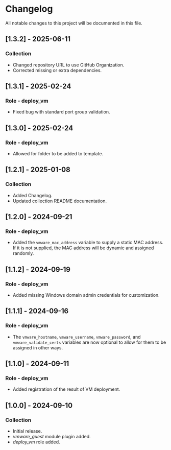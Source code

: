 # Changelog

All notable changes to this project will be documented in this file.

## [1.3.2] - 2025-06-11

### Collection

- Changed repository URL to use GitHub Organization.
- Corrected missing or extra dependencies.

## [1.3.1] - 2025-02-24

### Role - deploy_vm

- Fixed bug with standard port group validation.

## [1.3.0] - 2025-02-24

### Role - deploy_vm

- Allowed for folder to be added to template.

## [1.2.1] - 2025-01-08

### Collection

- Added Changelog.
- Updated collection README documentation.

## [1.2.0] - 2024-09-21

### Role - deploy_vm

- Added the `vmware_mac_address` variable to supply a static MAC address.  If it is not supplied, the MAC address will be dynamic and assigned randomly.

## [1.1.2] - 2024-09-19

### Role - deploy_vm

- Added missing Windows domain admin credentials for customization.

## [1.1.1] - 2024-09-16

### Role - deploy_vm

- The `vmware_hostname`, `vmware_username`, `vmware_password`, and `vmware_validate_certs` variables are now optional to allow for them to be assigned in other ways.

## [1.1.0] - 2024-09-11

### Role - deploy_vm

- Added registration of the result of VM deployment.

## [1.0.0] - 2024-09-10

### Collection

- Initial release.
- *vmware_guest* module plugin added.
- *deploy_vm* role added.
